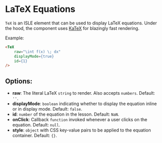 # LaTeX Equations

`TeX` is an ISLE element that can be used to display LaTeX equations. Under the hood, the component uses [KaTeX](https://github.com/Khan/KaTeX) for blazingly fast rendering.

Example:

``` html
<TeX
    raw="\int f(x) \; dx"
    displayMode={true}
    id={1}
/>
```

## Options:

* __raw__: The literal LaTeX `string` to render. Also accepts `numbers`. Default: `''`.
* __displayMode__: `boolean` indicating whether to display the equation inline or in display mode. Default: `false`.
* __id__: `number` of the equation in the lesson. Default: `NaN`.
* __onClick__: Callback `function` invoked whenever a user clicks on the equation. Default: `null`.
* __style__: `object` with CSS key-value pairs to be applied to the equation container. Default: `{}`.
